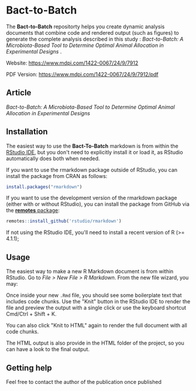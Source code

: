 # Bact-to-Batch


The **Bact-to-Batch** repositorty helps you create dynamic analysis documents that combine code and rendered output (such as figures) to generate the complete analysis described in this study : <i>Bact-to-Batch: A Microbiota-Based Tool to Determine Optimal Animal Allocation in Experimental Designs</i> . 

Website: https://www.mdpi.com/1422-0067/24/9/7912

PDF Version: https://www.mdpi.com/1422-0067/24/9/7912/pdf


## Article

<i>Bact-to-Batch: A Microbiota-Based Tool to Determine Optimal Animal Allocation in Experimental Designs</i> 

## Installation

The easiest way to use the **Bact-To-Batch** markdown is from within the [RStudio IDE](https://posit.co/download/rstudio-desktop/), but you don't need to explicitly install it or load it, as RStudio automatically does both when needed. 

If you want to use the rmarkdown package outside of RStudio, you can install the package from CRAN as follows:

```r
install.packages("rmarkdown")
```

If you want to use the development version of the rmarkdown package (either with or without RStudio), you can install the package from GitHub via the [**remotes** package](https://remotes.r-lib.org):

```r
remotes::install_github('rstudio/rmarkdown')
```

If not using the RStudio IDE, you'll need to install a recent version of R (>= 4.1.1);


## Usage

The easiest way to make a new R Markdown document is from within RStudio. Go to _File > New File > R Markdown_. From the new file wizard, you may:

Once inside your new `.Rmd` file, you should see some boilerplate text that includes code chunks. Use the "Knit" button in the RStudio IDE to render the file and preview the output with a single click or use the keyboard shortcut Cmd/Ctrl + Shift + K. 

You can also click "Knit to HTML" again to render the full document with all code chunks.

The HTML output is also provide in the HTML folder of the project, so you can have a look to the final output.

## Getting help

Feel free to contact the author of the publication once published


